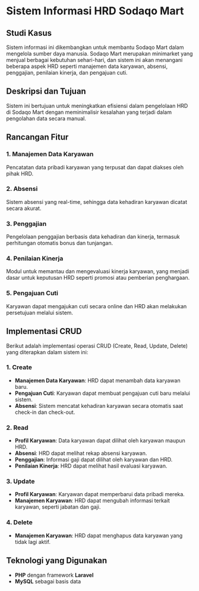 # Sistem Informasi HRD Sodaqo Mart

## Studi Kasus
Sistem informasi ini dikembangkan untuk membantu Sodaqo Mart dalam mengelola sumber daya manusia. Sodaqo Mart merupakan minimarket yang menjual berbagai kebutuhan sehari-hari, dan sistem ini akan menangani beberapa aspek HRD seperti manajemen data karyawan, absensi, penggajian, penilaian kinerja, dan pengajuan cuti.

## Deskripsi dan Tujuan
Sistem ini bertujuan untuk meningkatkan efisiensi dalam pengelolaan HRD di Sodaqo Mart dengan meminimalisir kesalahan yang terjadi dalam pengolahan data secara manual.

## Rancangan Fitur
### 1. Manajemen Data Karyawan
Pencatatan data pribadi karyawan yang terpusat dan dapat diakses oleh pihak HRD.

### 2. Absensi
Sistem absensi yang real-time, sehingga data kehadiran karyawan dicatat secara akurat.

### 3. Penggajian
Pengelolaan penggajian berbasis data kehadiran dan kinerja, termasuk perhitungan otomatis bonus dan tunjangan.

### 4. Penilaian Kinerja
Modul untuk memantau dan mengevaluasi kinerja karyawan, yang menjadi dasar untuk keputusan HRD seperti promosi atau pemberian penghargaan.

### 5. Pengajuan Cuti
Karyawan dapat mengajukan cuti secara online dan HRD akan melakukan persetujuan melalui sistem.

## Implementasi CRUD
Berikut adalah implementasi operasi CRUD (Create, Read, Update, Delete) yang diterapkan dalam sistem ini:

### 1. Create
- **Manajemen Data Karyawan**: HRD dapat menambah data karyawan baru.
- **Pengajuan Cuti**: Karyawan dapat membuat pengajuan cuti baru melalui sistem.
- **Absensi**: Sistem mencatat kehadiran karyawan secara otomatis saat check-in dan check-out.

### 2. Read
- **Profil Karyawan**: Data karyawan dapat dilihat oleh karyawan maupun HRD.
- **Absensi**: HRD dapat melihat rekap absensi karyawan.
- **Penggajian**: Informasi gaji dapat dilihat oleh karyawan dan HRD.
- **Penilaian Kinerja**: HRD dapat melihat hasil evaluasi karyawan.

### 3. Update
- **Profil Karyawan**: Karyawan dapat memperbarui data pribadi mereka.
- **Manajemen Karyawan**: HRD dapat mengubah informasi terkait karyawan, seperti jabatan dan gaji.

### 4. Delete
- **Manajemen Karyawan**: HRD dapat menghapus data karyawan yang tidak lagi aktif.

## Teknologi yang Digunakan
- **PHP** dengan framework **Laravel**
- **MySQL** sebagai basis data
